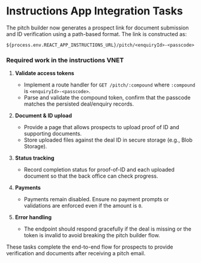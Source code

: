 # Instructions App Integration Tasks

The pitch builder now generates a prospect link for document submission and ID verification using a path-based format. The link is constructed as:

```
${process.env.REACT_APP_INSTRUCTIONS_URL}/pitch/<enquiryId>-<passcode>
```

### Required work in the instructions VNET

1. **Validate access tokens**
   - Implement a route handler for `GET /pitch/:compound` where `:compound` is `<enquiryId>-<passcode>`.
   - Parse and validate the compound token, confirm that the passcode matches the persisted deal/enquiry records.

2. **Document & ID upload**
   - Provide a page that allows prospects to upload proof of ID and supporting documents.
   - Store uploaded files against the deal ID in secure storage (e.g., Blob Storage).

3. **Status tracking**
   - Record completion status for proof-of-ID and each uploaded document so that the back office can check progress.

4. **Payments**
   - Payments remain disabled. Ensure no payment prompts or validations are enforced even if the amount is `0`.

5. **Error handling**
   - The endpoint should respond gracefully if the deal is missing or the token is invalid to avoid breaking the pitch builder flow.

These tasks complete the end-to-end flow for prospects to provide verification and documents after receiving a pitch email.
